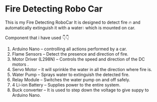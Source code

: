 # Fire Detecting Robo Car

This is my Fire Detecting RoboCar 
It is designed to detect fire 🔥 and automatically extinguish it with a water💧 which is mounted on car.

Component that i have used
👇👇
1. Arduino Nano – controlling all actions performed by a car.
2. Flame Sensors – Detect the presence and direction of fire.
3. Motor Driver (L298N) – Controls the speed and direction of the DC motors .
4. Servo Motor – it will sprinkle the water in all the direction where fire is. 
5. Water Pump – Sprays water to extinguish the detected fire.
6. Relay Module – Switches the water pump on and off safely.
7. 4 Li-ion Battery  – Supplies power to the entire system.
8. Buck converter – It is used to step down the voltage to give suppy to Arduino Nano.

